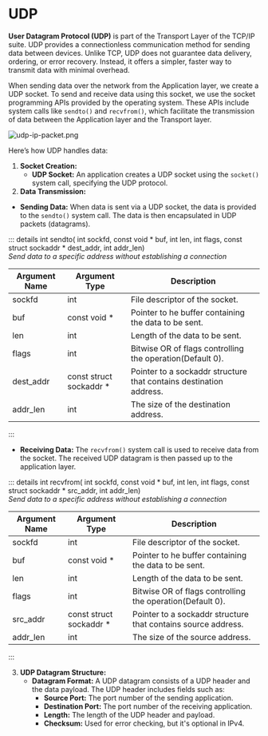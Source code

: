 # UDP

**User Datagram Protocol (UDP)** is part of the Transport Layer of the TCP/IP suite. UDP provides a connectionless communication method for sending data between devices. Unlike TCP, UDP does not guarantee data delivery, ordering, or error recovery. Instead, it offers a simpler, faster way to transmit data with minimal overhead.

When sending data over the network from the Application layer, we create a UDP socket. To send and receive data using this socket, we use the socket programming APIs provided by the operating system. These APIs include system calls like `sendto()` and `recvfrom()`, which facilitate the transmission of data between the Application layer and the Transport layer.

![udp-ip-packet.png](/assets/resources/udp-ip-packet.png)

Here’s how UDP handles data:
1. **Socket Creation:**
    - **UDP Socket:** An application creates a UDP socket using the `socket()` system call, specifying the UDP protocol.
2. **Data Transmission:**
- **Sending Data:** When data is sent via a UDP socket, the data is provided to the `sendto()` system call. The data is then encapsulated in UDP packets (datagrams).

::: details int sendto( int sockfd, const void * buf, int len, int flags, const struct sockaddr * dest_addr, int addr_len)  
*Send data to a specific address without establishing a connection*
    
    
| Argument Name | Argument Type | Description |
| --- | --- | --- |
| sockfd | int | File descriptor of the socket.  |
| buf | const void * | Pointer to he buffer containing the data to be sent. |
| len | int | Length of the data to be sent. |
| flags | int | Bitwise OR of flags controlling the operation(Default 0). |
| dest_addr | const struct sockaddr * | Pointer to a sockaddr structure that contains destination address. |
| addr_len | int | The size of the destination address. |
:::

- **Receiving Data:** The `recvfrom()` system call is used to receive data from the socket. The received UDP datagram is then passed up to the application layer.

::: details int recvfrom( int sockfd, const void * buf, int len, int flags, const struct sockaddr * src_addr, int addr_len)  
*Send data to a specific address without establishing a connection*
    
    
| Argument Name | Argument Type | Description |
| --- | --- | --- |
| sockfd | int | File descriptor of the socket.  |
| buf | const void * | Pointer to he buffer containing the data to be sent. |
| len | int | Length of the data to be sent. |
| flags | int | Bitwise OR of flags controlling the operation(Default 0). |
| src_addr | const struct sockaddr * | Pointer to a sockaddr structure that contains source address. |
| addr_len | int | The size of the source address. |
:::

3. **UDP Datagram Structure:**
    - **Datagram Format:** A UDP datagram consists of a UDP header and the data payload. The UDP header includes fields such as:
        - **Source Port:** The port number of the sending application.
        - **Destination Port:** The port number of the receiving application.
        - **Length:** The length of the UDP header and payload.
        - **Checksum:** Used for error checking, but it's optional in IPv4.